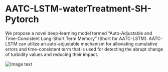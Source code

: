 # AATC-LSTM-waterTreatment-SH-Pytorch

  We propose a novel deep-learning model termed “Auto-Adjustable and Time-Consistent Long-Short Term Memory” (Short for AATC-LSTM). AATC-LSTM can utilize an auto-adjustable mechanism for alleviating cumulative errors and time-consistent term that is used for detecting the abrupt change of turbidity values and reducing their impact.
  
![Image text](https://github.com/EchoItLiu/AATC-LSTM-waterTreatment-SH-Pytorch/master/img/图片1.png)

